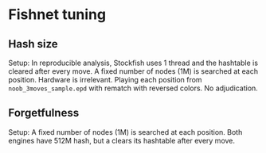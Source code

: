 Fishnet tuning
==============

Hash size
---------

Setup: In reproducible analysis, Stockfish uses 1 thread and the hashtable is
cleared after every move. A fixed number of nodes (1M) is searched at
each position. Hardware is irrelevant. Playing each position from
`noob_3moves_sample.epd` with rematch with reversed colors. No adjudication.

Forgetfulness
-------------

Setup: A fixed number of nodes (1M) is searched at each position. Both
engines have 512M hash, but a clears its hashtable after every move.

